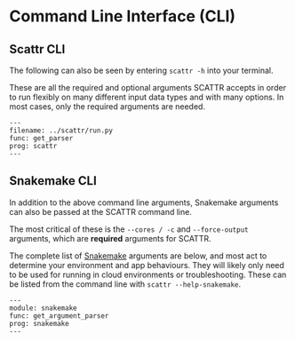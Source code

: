 # Command Line Interface (CLI)

## Scattr CLI
The following can also be seen by entering `scattr -h` into your terminal.

These are all the required and optional arguments SCATTR accepts in order to 
run flexibly on many different input data types and with many options. In most 
cases, only the required arguments are needed.

```{argparse}
---
filename: ../scattr/run.py
func: get_parser
prog: scattr
---
```

## Snakemake CLI
In addition to the above command line arguments, Snakemake arguments can also be
passed at the SCATTR command line.

The most critical of these is the `--cores / -c` and `--force-output` arguments,
which are **required** arguments for SCATTR.

The complete list of [Snakemake](https://snakemake.readthedocs.io/en/stable/) 
arguments are below, and most act to determine your environment and app
behaviours. They will likely only need to be used for running in cloud
environments or troubleshooting. These can be listed from the command line with
`scattr --help-snakemake`.

```{argparse}
---
module: snakemake
func: get_argument_parser
prog: snakemake
---
```